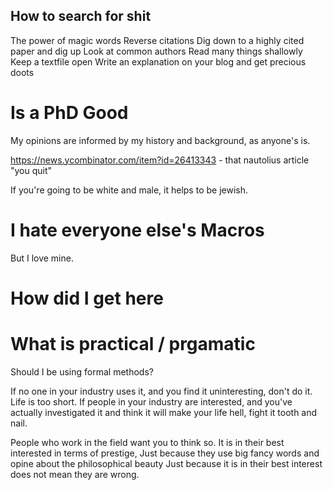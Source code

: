 
## How to search for shit

The power of magic words
Reverse citations
Dig down to a highly cited paper and dig up
Look at common authors
Read many things shallowly
Keep a textfile open
Write an explanation on your blog and get precious doots


# Is a PhD Good
My opinions are informed by my history and background, as anyone's is.

https://news.ycombinator.com/item?id=26413343 - that nautolius article "you quit"


If you're going to be white and male, it helps to be jewish.


# I hate everyone else's Macros
But I love mine.


# How did I get here

# What is practical / prgamatic

Should I be using formal methods?

If no one in your industry uses it, and you find it uninteresting, don't do it. Life is too short.
If people in your industry are interested, and you've actually investigated it and think it will make your life hell, fight it tooth and nail.


People who work in the field want you to think so. It is in their best interested in terms of prestige,
Just because they use big fancy words and opine about the philosophical beauty 
Just because it is in their best interest does not mean they are wrong.